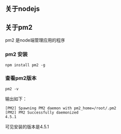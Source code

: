## 关于nodejs


## 关于pm2

pm2 是node端管理应用的程序

### pm2 安装

```
npm install pm2 -g
```
 ### 查看pm2版本

```
pm2 -v
```

输出如下：

```
[PM2] Spawning PM2 daemon with pm2_home=/root/.pm2
[PM2] PM2 Successfully daemonized
4.5.1
```
可见安装的版本是4.5.1

